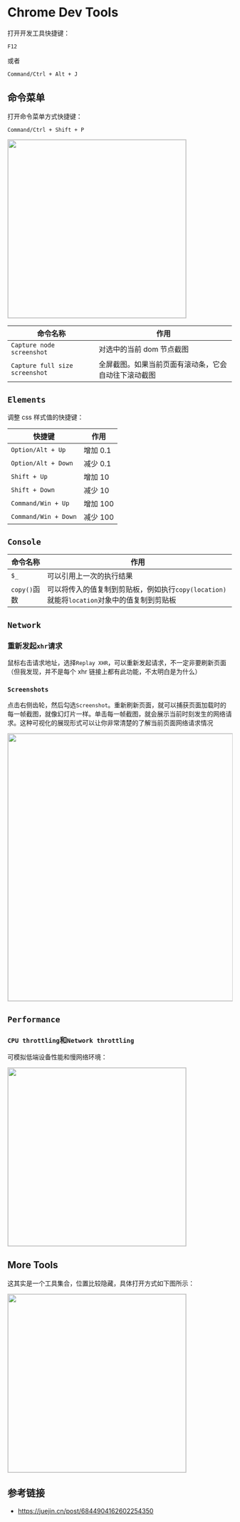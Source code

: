 # Chrome Dev Tools

打开开发工具快捷键：

```
F12
```

或者

```
Command/Ctrl + Alt + J
```

## 命令菜单

打开命令菜单方式快捷键：

```
Command/Ctrl + Shift + P
```

<img src="https://img14.360buyimg.com/imagetools/jfs/t1/167203/35/47897/68393/6731c9d7F0b2a3c89/98e585b03940e104.png" width="400" style="border: 1px solid #ccc" />

|命令名称|作用
---|---
`Capture node screenshot` | 对选中的当前 dom 节点截图
`Capture full size screenshot` | 全屏截图。如果当前页面有滚动条，它会自动往下滚动截图

## `Elements`

调整 css 样式值的快捷键：

|快捷键|作用
---|---
`Option/Alt + Up` | 增加 0.1
`Option/Alt + Down` | 减少 0.1
`Shift + Up` | 增加 10
`Shift + Down` | 减少 10
`Command/Win + Up` | 增加 100
`Command/Win + Down` | 减少 100


## `Console`

|命令名称|作用
---|---
`$_` | 可以引用上一次的执行结果
`copy()`函数 | 可以将传入的值复制到剪贴板，例如执行`copy(location)`就能将`location`对象中的值复制到剪贴板

## `Network`

### 重新发起`xhr`请求

鼠标右击请求地址，选择`Replay XHR`，可以重新发起请求，不一定非要刷新页面（但我发现，并不是每个 xhr 链接上都有此功能，不太明白是为什么）

### `Screenshots`

点击右侧齿轮，然后勾选`Screenshot`。重新刷新页面，就可以捕获页面加载时的每一帧截图，就像幻灯片一样。单击每一帧截图，就会展示当前时刻发生的网络请求。这种可视化的展现形式可以让你非常清楚的了解当前页面网络请求情况

<img src="https://img10.360buyimg.com/imagetools/jfs/t1/155906/27/51211/116533/6731f332F27dbd947/3905d08db4130037.png" width="600" style="border: 1px solid #ccc" />

## `Performance`

### `CPU throttling`和`Network throttling`

可模拟低端设备性能和慢网络环境：

<img src="https://img11.360buyimg.com/imagetools/jfs/t1/246452/12/24129/15741/67359b7fF59d0ee4f/ca289a4cb979dcaf.png" width="400" style="border: 1px solid #ccc" />

## More Tools

这其实是一个工具集合，位置比较隐藏，具体打开方式如下图所示：

<img src="https://img14.360buyimg.com/imagetools/jfs/t1/167277/39/50909/96954/6732ad67F3fcab077/a9504a4b02263bbf.png" width="400" style="border: 1px solid #ccc" />


## 参考链接

* https://juejin.cn/post/6844904162602254350
